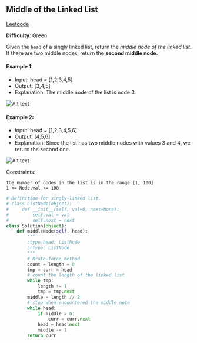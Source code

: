 ## Middle of the Linked List

[Leetcode](https://leetcode.com/problems/middle-of-the-linked-list/)

**Difficulty**: Green

Given the ```head``` of a singly linked list, return the _middle node of the linked list_. If there are two middle nodes, return the __second middle node__.

#### Example 1: 
- Input: head = [1,2,3,4,5]
- Output: [3,4,5]
- Explanation: The middle node of the list is node 3.

![Alt text](https://assets.leetcode.com/uploads/2021/07/23/lc-midlist1.jpg)

#### Example 2: 
- Input: head = [1,2,3,4,5,6]
- Output: [4,5,6]
- Explanation: Since the list has two middle nodes with values 3 and 4, we return the second one.

![Alt text](https://assets.leetcode.com/uploads/2021/07/23/lc-midlist2.jpg)

Constraints:

    The number of nodes in the list is in the range [1, 100].
    1 <= Node.val <= 100

    
```Python
# Definition for singly-linked list.
# class ListNode(object):
#     def __init__(self, val=0, next=None):
#         self.val = val
#         self.next = next
class Solution(object):
    def middleNode(self, head):
        """
        :type head: ListNode
        :rtype: ListNode
        """
        # Brute-force method    
        count = length = 0
        tmp = curr = head
        # count the length of the linked list
        while tmp:
            length += 1
            tmp = tmp.next
        middle = length // 2
        # stop when encountered the middle note
        while head:
            if middle > 0:
                curr = curr.next
            head = head.next
            middle -= 1
        return curr
```

